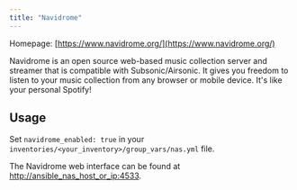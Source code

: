 ```yaml
---
title: "Navidrome"
---
```


Homepage: [https://www.navidrome.org/](https://www.navidrome.org/)

Navidrome is an open source web-based music collection server and streamer that is compatible with Subsonic/Airsonic. It gives you freedom to listen to your music collection from any browser or mobile device. It's like your personal Spotify!

## Usage

Set `navidrome_enabled: true` in your `inventories/<your_inventory>/group_vars/nas.yml` file.

The Navidrome web interface can be found at [http://ansible_nas_host_or_ip:4533](http://ansible_nas_host_or_ip:4533).
